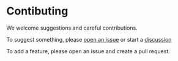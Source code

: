 # Contibuting

We welcome suggestions and careful contributions.

To suggest something, please [open an issue](https://github.com/StartAutomating/obs-powershell/issues) or start a [discussion](https://github.com/StartAutomating/obs-powershell/discussion)

To add a feature, please open an issue and create a pull request.
